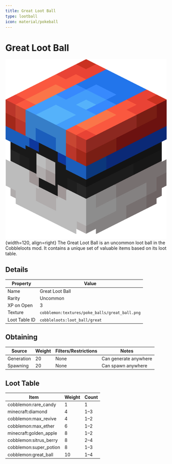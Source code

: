 ```yaml
---
title: Great Loot Ball
type: lootball
icon: material/pokeball
---
```


# Great Loot Ball
![Great Ball](../../assets/ball/Great_Ball_(model).png){width=120, align=right}
The Great Loot Ball is an uncommon loot ball in the Cobbleloots mod. It contains a unique set of valuable items based on its loot table.

## Details
| Property        | Value                                             |
|-----------------|---------------------------------------------------|
| Name            | Great Loot Ball                                   |
| Rarity          | Uncommon                                          |
| XP on Open      | 3                                                 |
| Texture         | `cobblemon:textures/poke_balls/great_ball.png`    |
| Loot Table ID   | `cobbleloots:loot_ball/great`                     |

## Obtaining
| Source      | Weight | Filters/Restrictions                                      | Notes |
|-------------|--------|----------------------------------------------------------|-------|
| Generation  | 20     | None | Can generate anywhere |
| Spawning    | 20     | None | Can spawn anywhere    |


## Loot Table

| Item                      | Weight | Count       |
|---------------------------|--------|-------------|
| cobblemon:rare_candy      | 1      | 1           |
| minecraft:diamond         | 4      | 1–3         |
| cobblemon:max_revive      | 4      | 1–2         |
| cobblemon:max_ether       | 6      | 1–2         |
| minecraft:golden_apple    | 8      | 1–2         |
| cobblemon:sitrus_berry    | 8      | 2–4         |
| cobblemon:super_potion    | 8      | 1–3         |
| cobblemon:great_ball      | 10     | 1–4         |
